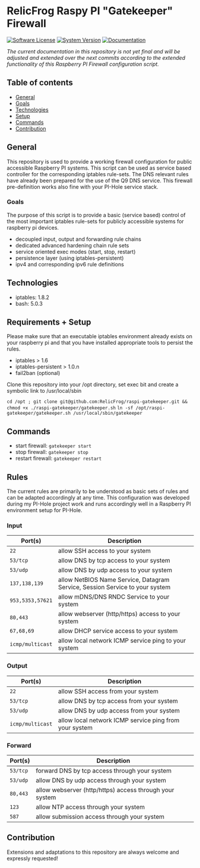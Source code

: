 # RelicFrog Raspy PI "Gatekeeper" Firewall

[![Software License](https://img.shields.io/badge/License-MIT-green.svg)](LICENSE)
[![System Version](https://img.shields.io/badge/Version-1.0.0-blue.svg)](VERSION)
[![Documentation](https://img.shields.io/badge/DOC-link-green.svg)](https://google.com)

_The current documentation in this repository is not yet final and will be adjusted and extended over the next commits according to the extended functionality of this Raspberry PI Firewall configuration script._

## Table of contents
* [General](#general)
* [Goals](#goals)
* [Technologies](#technologies)
* [Setup](#requirements--setup)
* [Commands](#commands) 
* [Contribution](#contribution)

## General

This repository is used to provide a working firewall configuration for public accessible Raspberry PI systems. This script can be used as service based controller for the corresponding iptables rule-sets. The DNS relevant rules have already been prepared for the use of the Q9 DNS service. This firewall pre-definition works also fine with your PI-Hole service stack.

### Goals

The purpose of this script is to provide a basic (service based) control of the most important iptables rule-sets for publicly accessible systems for raspberry pi devices.

- decoupled input, output and forwarding rule chains
- dedicated advanced hardening chain rule sets
- service oriented exec modes (start, stop, restart)
- persistence layer (using iptables-persistent)
- ipv4 and corresponding ipv6 rule definitions

## Technologies

* iptables: 1.8.2
* bash: 5.0.3

## Requirements + Setup

Please make sure that an executable iptables environment already exists on your raspberry pi and that you have installed appropriate tools to persist the rules.

* iptables > 1.6
* iptables-persistent > 1.0.n
* fail2ban (optional)

Clone this repository into your /opt directory, set exec bit and create a symbolic link to /usr/local/sbin

`cd /opt ; git clone git@github.com:RelicFrog/raspi-gatekeeper.git && chmod +x ./raspi-gatekeeper/gatekeeper.sh`
`ln -sf /opt/raspi-gatekeeper/gatekeeper.sh /usr/local/sbin/gatekeeper`

## Commands

* start firewall: `gatekeeper start`
* stop firewall: `gatekeeper stop`
* restart firewall: `gatekeeper restart`

## Rules

The current rules are primarily to be understood as basic sets of rules and can be adapted accordingly at any time. This configuration was developed during my PI-Hole project work and runs accordingly well in a Raspberry PI environment setup for PI-Hole.

### Input

| Port(s)          | Description |
|------------------|-------------|
| `22`             | allow SSH access to your system |
| `53/tcp`         | allow DNS by tcp access to your system |
| `53/udp`         | allow DNS by udp access to your system |
| `137,138,139`    | allow NetBIOS Name Service, Datagram Service, Session Service to your system |
| `953,5353,57621` | allow mDNS/DNS RNDC Service to your system |
| `80,443`         | allow webserver (http/https) access to your system |
| `67,68,69`       | allow DHCP service access to your system |
| `icmp/multicast` | allow local network ICMP service ping to your system |

### Output

| Port(s)          | Description |
|------------------|-------------|
| `22`             | allow SSH access from your system |
| `53/tcp`         | allow DNS by tcp access from your system |
| `53/udp`         | allow DNS by udp access from your system |
| `icmp/multicast` | allow local network ICMP service ping from your system |

### Forward

| Port(s)          | Description |
|------------------|-------------|
| `53/tcp`         | forward DNS by tcp access through your system |
| `53/udp`         | allow DNS by udp access through your system |
| `80,443`         | allow webserver (http/https) access through your system |
| `123`            | allow NTP access through your system |
| `587`            | allow submission access through your system |

## Contribution

Extensions and adaptations to this repository are always welcome and expressly requested!